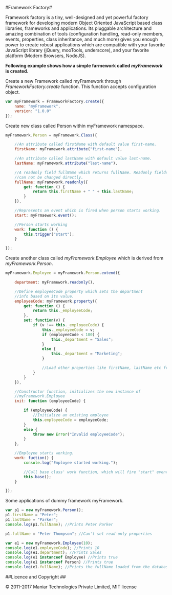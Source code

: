 #Framework Factory#

Framework factory is a tiny, well-designed and yet powerful factory framework for developing modern Object Oriented JavaScript based class libraries, frameworks and applications. Its pluggable architecture and amazing combination of tools (configuration handling, read-only members, events, properties, class inheritance, and much more) gives you enough power to create robust applications which are compatible with your favorite JavaScript library (jQuery, mooTools, underscore), and your favorite platform (Modern Browsers, NodeJS).


**Following example shows how a simple farmework called _myFramework_ is created.**

Create a new Framework called myFramework through _FrameworkFactory.create_
function. This function accepts configuration object.

```js
var myFramework = FrameworkFactory.create({
    name: "myFramework",
    version: "1.0.0"
});
```

Create new class called Person within myFramework namespace.

```js
myFramework.Person = myFramework.Class({

    //An attribute called firstName with default value first-name.
    firstName: myFramework.attribute("first-name"),

    //An attribute called lastName with default value last-name.
    lastName: myFramework.attribute("last-name"),

    //A readonly field fullName which returns fullName. Readonly fields
    //can not be changed directly.
    fullName: myFramework.readonly({
        get: function () {
            return this.firstName + " " + this.lastName;
        }
    }),

    //Represents an event which is fired when person starts working.
    start: myFrmaework.event();

    //Person starts working
    work: function () {
        this.trigger("start");
    }

});

```

Create another class called _myFramework.Employee_ which is derived from
_myFramework.Person_.


```js
myFramework.Employee = myFramework.Person.extend({

    department: myFramework.readonly(),

    //Define employeeCode property which sets the department
    //info based on its value.
    employeeCode: myFramework.property({
        get: function () {
            return this._employeeCode;
        },
        set: function(v) {
            if (v !== this._employeeCode) {
                this._employeeCode = v;
                if (employeeCode < 100) {
                    this._department = "Sales";
                }
                else {
                    this._department = "Marketing";
                }

                //Load other properties like firstName, lastName etc from database.
            }
        }
    }),

    //Constructor function, initializes the new instance of
    //myFramework.Employee
    init: function (employeeCode) {

        if (employeeCode) {
            //Initialize an existing employee
            this.employeeCode = employeeCode;
        }
        else {
            throw new Error("Invalid employeeCode");
        }
    },

    //Employee starts working.
    work: fuction() {
        console.log("Employee started working.");

        //Call base class' work function, which will fire "start" event.
        this.base();
    }

});

```

Some applications of dummy framework myFramework.

```js
var p1 = new myFramework.Person();
p1.firstName = "Peter";
p1.lastName = "Parker";
console.log(p1.fullName); //Prints Peter Parker

p1.fullName = "Peter Thompson"; //Can't set read-only properties

var e1 = new myFramework.Employee(10);
console.log(e1.employeeCode); //Prints 10
console.log(e1.department); //Prints Sales
console.log(e1 instanceof Employee) //Prints true
console.log(e1 instanceof Person) //Prints true
console.log(e1.fullName); //Prints the fullName loaded from the database.
```

##Licence and Copyright ##

&copy; 2011-2017 Maniar Technologies Private Limited, MIT license
